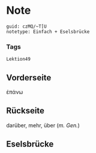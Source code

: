 # Note
```
guid: czMQ/~T[U
notetype: Einfach + Eselsbrücke
```

### Tags
```
Lektion49
```

## Vorderseite
ἐπάνω

## Rückseite
darüber, mehr, über (<i>m. Gen.</i>)

## Eselsbrücke

